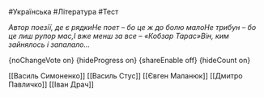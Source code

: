 #Українська #Література #Тест

*Автор поезії, де є рядкиНе поет – бо це ж до болю малоНе трибун – бо це лиш рупор мас,І вже менш за все – «Кобзар Тарас»Він, ким зайнялось і запалало…*

{noChangeVote on}
{hideProgress on}
{shareEnable off}
{hideCount on}

[[Василь Симоненко]]
[[Василь Стус]]
[[Євген Маланюк]]
[[Дмитро Павличко]]
[[Іван Драч]]
